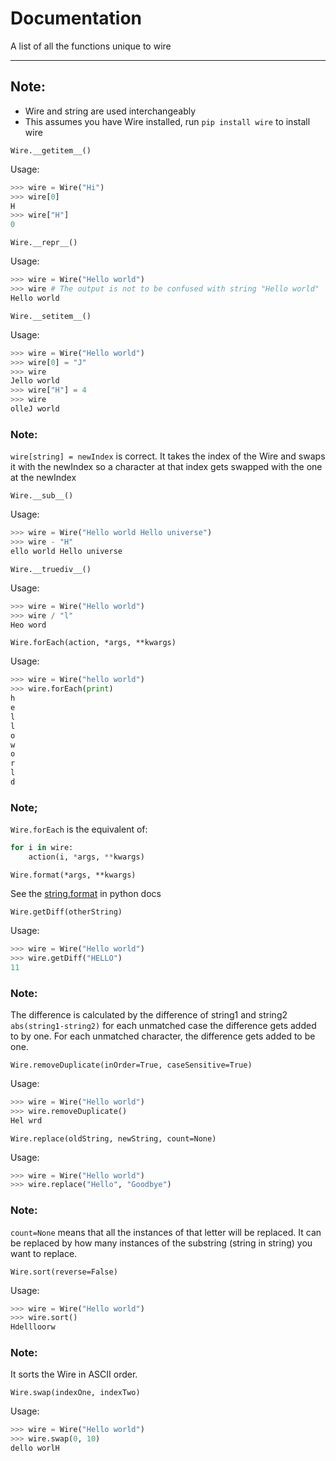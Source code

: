 # Documentation

A list of all the functions unique to wire
______________________________________

## Note:

- Wire and string are used interchangeably
- This assumes you have Wire installed, run `pip install wire` to install wire

`Wire.__getitem__()`

Usage:

```py
>>> wire = Wire("Hi")
>>> wire[0]
H
>>> wire["H"]
0
```

`Wire.__repr__()`


Usage:

```py
>>> wire = Wire("Hello world")
>>> wire # The output is not to be confused with string "Hello world"
Hello world
```

`Wire.__setitem__()`

Usage:

```py
>>> wire = Wire("Hello world")
>>> wire[0] = "J"
>>> wire
Jello world
>>> wire["H"] = 4
>>> wire
olleJ world
```

### Note:

`wire[string] = newIndex` is correct. It takes the index of the Wire and swaps it with the newIndex so a character at that index gets swapped with the one at the newIndex

`Wire.__sub__()`

Usage:

```py
>>> wire = Wire("Hello world Hello universe")
>>> wire - "H"
ello world Hello universe
```

`Wire.__truediv__()`

Usage:

```py
>>> wire = Wire("Hello world")
>>> wire / "l"
Heo word
```

`Wire.forEach(action, *args, **kwargs)`

Usage:

```py
>>> wire = Wire("hello world")
>>> wire.forEach(print)
h
e
l
l
o
w
o
r
l
d
```

### Note;

`Wire.forEach` is the equivalent of:

```py
for i in wire:
    action(i, *args, **kwargs)
```

`Wire.format(*args, **kwargs)`

See the [string.format](https://docs.python.org/3/library/stdtypes.html#text-sequence-type-str) in python docs

`Wire.getDiff(otherString)`

Usage:
```py
>>> wire = Wire("Hello world")
>>> wire.getDiff("HELLO")
11
```

### Note:

The difference is calculated by the difference of string1 and string2 `abs(string1-string2)` for each unmatched case the difference gets added to by one. For each unmatched character, the difference gets added to be one.

`Wire.removeDuplicate(inOrder=True, caseSensitive=True)`

Usage:

```py
>>> wire = Wire("Hello world")
>>> wire.removeDuplicate()
Hel wrd
```

`Wire.replace(oldString, newString, count=None)`

Usage:

```py
>>> wire = Wire("Hello world")
>>> wire.replace("Hello", "Goodbye")
```

### Note:

`count=None` means that all the instances of that letter will be replaced. It can be replaced by how many instances of the substring (string in string) you want to replace.

`Wire.sort(reverse=False)`

Usage:

```py
>>> wire = Wire("Hello world")
>>> wire.sort()
Hdellloorw
```

### Note:

It sorts the Wire in ASCII order.

`Wire.swap(indexOne, indexTwo)`

Usage:
```py
>>> wire = Wire("Hello world")
>>> wire.swap(0, 10)
dello worlH
```
